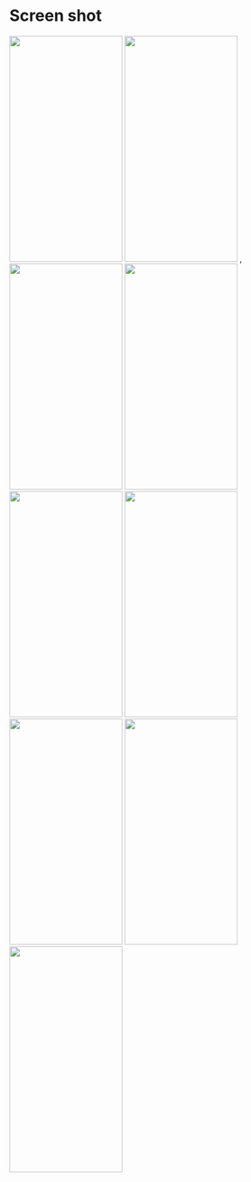 # Screen shot

<img src = "https://user-images.githubusercontent.com/53982895/130113001-99f1f342-bf53-4435-8c49-c4c3989488b8.png" width = "200" height = "400">  <img src = "https://user-images.githubusercontent.com/53982895/130113166-3b842e01-2b33-4654-bb6d-367f88f24cbd.png" width = "200" height = "400"> , <img src = "https://user-images.githubusercontent.com/53982895/130113650-8919b9da-ea41-4127-b688-1451e19414c7.png" width = "200" height = "400">  <img src = "https://user-images.githubusercontent.com/53982895/130113774-eb1ee90a-9420-4678-8ae4-c9acb407512a.png" width = "200" height = "400">  <img src = "https://user-images.githubusercontent.com/53982895/130114624-68562435-e3e5-4bbe-8a84-69fb9b50effa.png" width = "200" height = "400">  <img src = "https://user-images.githubusercontent.com/53982895/130113869-301c11c2-e1af-4e01-8966-5a844f35e5be.png" width = "200" height = "400">  <img src = "https://user-images.githubusercontent.com/53982895/130113893-edca3975-e4ea-420c-84cb-7ebb1981abf3.png" width = "200" height = "400">  <img src = "https://user-images.githubusercontent.com/53982895/130114289-efc4e37c-4b8a-46ee-bf75-941b4d9e5f03.png" width = "200" height = "400">  <img src = "https://user-images.githubusercontent.com/53982895/130114310-ecfe6011-fdd7-4155-be57-d9bbbab59bf1.png" width = "200" height = "400"> 
